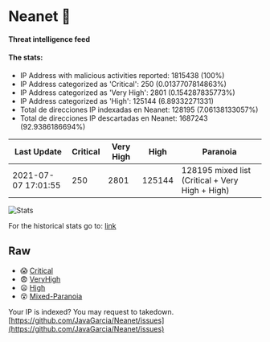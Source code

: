 # Neanet :hocho:
#### Threat intelligence feed
#### The stats:

- IP Address with malicious activities reported: 1815438 (100%)
- IP Address categorized as 'Critical':  250 (0.0137707814863%)
- IP Address categorized as 'Very High':  2801 (0.154287835773%)
- IP Address categorized as 'High':  125144 (6.89332271331)
- Total de direcciones IP indexadas en Neanet:  128195 (7.06138133057%)
- Total de direcciones IP descartadas en Neanet:  1687243 (92.9386186694%)

| Last Update | Critical | Very High | High | Paranoia |
| --- | --- | --- | --- | --- |
| 2021-07-07 17:01:55 | 250 | 2801 | 125144 | 128195 mixed list (Critical + Very High + High)|

![Stats](https://docs.google.com/spreadsheets/d/e/2PACX-1vSnaNMIXVabIpDJjufMlzH7poXnshF3mgd8Is1g9ytUEzVsP5my4Trn8f-xkoLLQ38xpL3HtmUexLo6/pubchart?oid=501124687&format=image)

For the historical stats go to: [link](/stats.csv)
## Raw
- :scream: [Critical](https://raw.githubusercontent.com/JavaGarcia/Neanet/master/blacklists/neanet_critical.txt)
- :fearful: [VeryHigh](https://raw.githubusercontent.com/JavaGarcia/Neanet/master/blacklists/neanet_veryHigh.txtt)
- :frowning: [High](https://raw.githubusercontent.com/JavaGarcia/Neanet/master/blacklists/neanet_high.txt)
- :dizzy_face: [Mixed-Paranoia](https://raw.githubusercontent.com/JavaGarcia/Neanet/master/blacklists/neanet_all.txt)


Your IP is indexed? You may request to takedown. [https://github.com/JavaGarcia/Neanet/issues](https://github.com/JavaGarcia/Neanet/issues)




















































































































































































































































































































































































































































































































































































































































































































































































































































































































































































































































































































































































































































































































































































































































































































































































































































































































































































































































































































































































































































































































































































































































































































































































































































































































































































































































































































































































































































































































































































































































































































































































































































































































































































































































































































































































































































































































































































































































































































































































































































































































































































































































































































































































































































































































































































































































































































































































































































































































































































































































































































































































































































































































































































































































































































































































































































































































































































































































































































































































































































































































































































































































































































































































































































































































































































































































































































































































































































































































































































































































































































































































































































































































































































































































































































































































































































